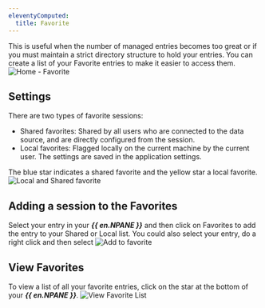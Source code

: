 ```yaml
---
eleventyComputed:
  title: Favorite
---
```

This is useful when the number of managed entries becomes too great or if you must maintain a strict directory structure to hold your entries. You can create a list of your Favorite entries to make it easier to access them.
![Home - Favorite](https://cdnweb.devolutions.net/docs/en/rdm/mac/clip10302.png)

## Settings

There are two types of favorite sessions:

* Shared favorites: Shared by all users who are connected to the data source, and are directly configured from the session.
* Local favorites: Flagged locally on the current machine by the current user. The settings are saved in the application settings.

The blue star indicates a shared favorite and the yellow star a local favorite.
![Local and Shared favorite](https://cdnweb.devolutions.net/docs/en/rdm/mac/clip10444.png)

## Adding a session to the Favorites

Select your entry in your ***{{ en.NPANE }}*** and then click on Favorites to add the entry to your Shared or Local list. You could also select your entry, do a right click and then select
![Add to favorite](https://cdnweb.devolutions.net/docs/en/rdm/mac/clip10328.png)

## View Favorites

To view a list of all your favorite entries, click on the star at the bottom of your ***{{ en.NPANE }}***.
![View Favorite List](https://cdnweb.devolutions.net/docs/en/rdm/mac/clip10329.png)

